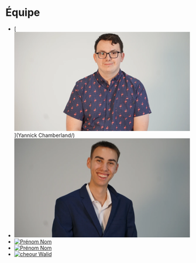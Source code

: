 # Équipe

<!-- Présentation des rôles et responsabilités de chacun des membres de l'équipe -->

* [![Yannick Chamberland]( yannick_chamberland.webp)](Yannick Chamberland/)
* [![Benjamin Ferland]( benjamin_ferland.webp)](Benjamin_ferland/)
* [![Prénom Nom]( https://placehold.co/600x400?text=membre+v)](prenom_nom/)
* [![Prénom Nom]( https://placehold.co/600x400?text=membre+v)](prenom_nom/)
* [![cheour Walid](cheour_walid.webp.)](Walid_Cheour/)

